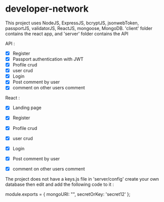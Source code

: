 # developer-network
This project uses NodeJS, ExpressJS, bcryptJS, jsonwebToken, passportJS, validatorJS, ReactJS, mongoose, MongoDB.
'client' folder contains the react app, and 'server' folder contains the API 

API : 
- [x] Register
- [x] Passport authentication with JWT
- [x] Profile crud
- [x] user crud
- [x] Login
- [x] Post comment by user
- [x] comment on other users comment

React :  
- [x] Landing page
- [x] Register
- [x] Profile crud
- [x] user crud
- [x] Login
- [x] Post comment by user
- [x] comment on other users comment


The project does not have a keys.js file in 'server/config' 
create your own database then edit and add the following code to it : 

module.exports = {
  mongoURI: "",
  secretOrKey: 'secret12'
}; 
